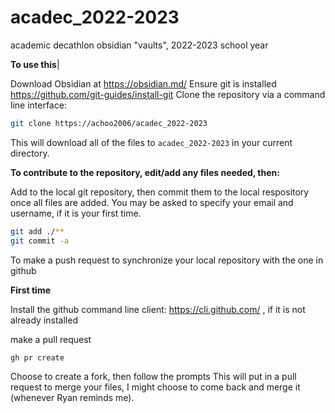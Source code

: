 # acadec_2022-2023
academic decathlon obsidian "vaults", 2022-2023 school year

**To use this**|

Download Obsidian at https://obsidian.md/
Ensure git is installed https://github.com/git-guides/install-git
Clone the repository via a command line interface:
```sh
git clone https://achoo2006/acadec_2022-2023
```
This will download all of the files to `acadec_2022-2023` in your current directory.

**To contribute to the repository, edit/add any files needed, then:**

Add to the local git repository, then commit them to the local respository once all files are added. You may be asked to specify your email and username, if it is your first time.
```sh
git add ./**
git commit -a
```

To make a push request to synchronize your local repository with the one in github 

**First time**

Install the github command line client: https://cli.github.com/ , if it is not already installed

make a pull request
```sh
gh pr create
```
Choose to create a fork, then follow the prompts
This will put in a pull request to merge your files, I might choose to come back and merge it (whenever Ryan reminds me).
